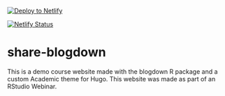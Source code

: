 <!-- Markdown snippet -->
[![Deploy to Netlify](https://www.netlify.com/img/deploy/button.svg)](https://app.netlify.com/start/deploy?repository=https://github.com/hcostax/ultim8_exploreR)

[![Netlify Status](https://api.netlify.com/api/v1/badges/2c32a840-d789-4a47-b5b4-953a724828cc/deploy-status)](https://app.netlify.com/sites/share-blogdown/deploys)

# share-blogdown

This is a demo course website made with the blogdown R package and a custom Academic theme for Hugo. This website was made as part of an RStudio Webinar. 
